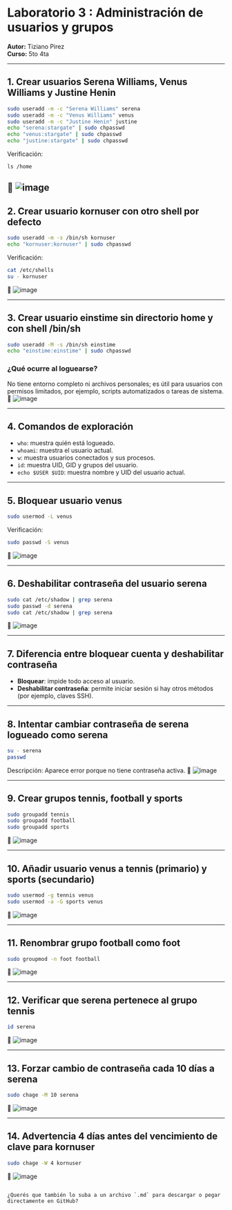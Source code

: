 # Laboratorio 3 : Administración de usuarios y grupos  
**Autor:** Tiziano Pirez  
**Curso:** 5to 4ta  

---

## 1. Crear usuarios Serena Williams, Venus Williams y Justine Henin  
```bash
sudo useradd -m -c "Serena Williams" serena
sudo useradd -m -c "Venus Williams" venus
sudo useradd -m -c "Justine Henin" justine
echo "serena:stargate" | sudo chpasswd
echo "venus:stargate" | sudo chpasswd
echo "justine:stargate" | sudo chpasswd
````

Verificación:

```
ls /home

```
📸 ![image](https://github.com/user-attachments/assets/458b6ef8-dec8-4223-b0c9-ef1faab33f56)
---

## 2. Crear usuario kornuser con otro shell por defecto

```bash
sudo useradd -m -s /bin/sh kornuser
echo "kornuser:kornuser" | sudo chpasswd
```

Verificación:

```bash
cat /etc/shells
su - kornuser
```

📸 ![image](https://github.com/user-attachments/assets/13a8e107-e416-430e-a8ee-6e11b1a87e49)


---

## 3. Crear usuario einstime sin directorio home y con shell /bin/sh

```bash
sudo useradd -M -s /bin/sh einstime
echo "einstime:einstime" | sudo chpasswd
```

### ¿Qué ocurre al loguearse?

No tiene entorno completo ni archivos personales; es útil para usuarios con permisos limitados, por ejemplo, scripts automatizados o tareas de sistema.
📸 ![image](https://github.com/user-attachments/assets/578e65cc-0958-4bc5-8872-148657409fdd)


---

## 4. Comandos de exploración

* `who`: muestra quién está logueado.
* `whoami`: muestra el usuario actual.
* `w`: muestra usuarios conectados y sus procesos.
* `id`: muestra UID, GID y grupos del usuario.
* `echo $USER $UID`: muestra nombre y UID del usuario actual.

---

## 5. Bloquear usuario venus

```bash
sudo usermod -L venus
```

Verificación:

```bash
sudo passwd -S venus
```

📸 ![image](https://github.com/user-attachments/assets/f9265e27-6199-44cb-ac31-a838bed0175a)


---

## 6. Deshabilitar contraseña del usuario serena

```bash
sudo cat /etc/shadow | grep serena
sudo passwd -d serena
sudo cat /etc/shadow | grep serena
```

📸 ![image](https://github.com/user-attachments/assets/c3244300-49da-4acb-ab0f-529853f9c4a1)


---

## 7. Diferencia entre bloquear cuenta y deshabilitar contraseña

* **Bloquear**: impide todo acceso al usuario.
* **Deshabilitar contraseña**: permite iniciar sesión si hay otros métodos (por ejemplo, claves SSH).

---

## 8. Intentar cambiar contraseña de serena logueado como serena

```bash
su - serena
passwd
```

Descripción: Aparece error porque no tiene contraseña activa.
📸 ![image](https://github.com/user-attachments/assets/9df2fb79-4f1c-44fc-96e9-cb13765d2f43)


---

## 9. Crear grupos tennis, football y sports

```bash
sudo groupadd tennis
sudo groupadd football
sudo groupadd sports
```

📸 ![image](https://github.com/user-attachments/assets/c4ef6ebd-8fc5-4513-b300-4d705f6d4e52)


---

## 10. Añadir usuario venus a tennis (primario) y sports (secundario)

```bash
sudo usermod -g tennis venus
sudo usermod -a -G sports venus
```

📸 ![image](https://github.com/user-attachments/assets/ad1e3aa3-60f7-4294-859b-d95e6a877f50)


---

## 11. Renombrar grupo football como foot

```bash
sudo groupmod -n foot football
```

📸 ![image](https://github.com/user-attachments/assets/911b927e-cca0-4dd0-be24-9e13beba78d9)


---

## 12. Verificar que serena pertenece al grupo tennis

```bash
id serena
```

📸 ![image](https://github.com/user-attachments/assets/58d67e99-6fdd-4075-b190-e1d6bb52b9dc)


---

## 13. Forzar cambio de contraseña cada 10 días a serena

```bash
sudo chage -M 10 serena
```

📸 ![image](https://github.com/user-attachments/assets/49c4c753-139c-41ce-bedc-25d9323e93f1)


---

## 14. Advertencia 4 días antes del vencimiento de clave para kornuser

```bash
sudo chage -W 4 kornuser
```

📸 ![image](https://github.com/user-attachments/assets/514ee705-49e2-4179-ae22-b4a213597db1)


```

¿Querés que también lo suba a un archivo `.md` para descargar o pegar directamente en GitHub?
```
